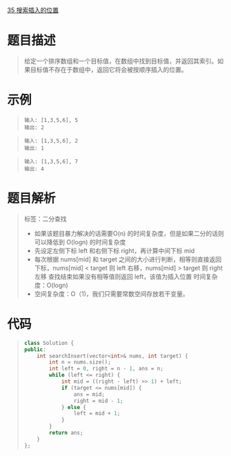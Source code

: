 [35 搜索插入的位置](https://leetcode-cn.com/problems/search-insert-position/)

# 题目描述

> 给定一个排序数组和一个目标值，在数组中找到目标值，并返回其索引。如果目标值不存在于数组中，返回它将会被按顺序插入的位置。

# 示例

> ```
> 输入: [1,3,5,6], 5
> 输出: 2
> ```

> ```text
> 输入: [1,3,5,6], 2
> 输出: 1
> ```

> ```text 
> 输入: [1,3,5,6], 7
> 输出: 4
> ```

# 题目解析

> 标签：二分查找
>
> * 如果该题目暴力解决的话需要O(n) 的时间复杂度，但是如果二分的话则可以降低到 O(logn) 的时间复杂度
> * 先设定左侧下标 left 和右侧下标 right，再计算中间下标 mid
> * 每次根据 nums[mid] 和 target 之间的大小进行判断，相等则直接返回下标，nums[mid] < target 则 left 右移，nums[mid] > target 则 right 左移
>   查找结束如果没有相等值则返回 left，该值为插入位置
>   时间复杂度：O(logn)
> * 空间复杂度：O（1)，我们只需要常数空间存放若干变量。



# 代码



> ```c++
> class Solution {
> public:
>     int searchInsert(vector<int>& nums, int target) {
>         int n = nums.size();
>         int left = 0, right = n - 1, ans = n;
>         while (left <= right) {
>             int mid = ((right - left) >> 1) + left;
>             if (target <= nums[mid]) {
>                 ans = mid;
>                 right = mid - 1;
>             } else {
>                 left = mid + 1;
>             }
>         }
>         return ans;
>     }
> };
> 
> ```
>
> 